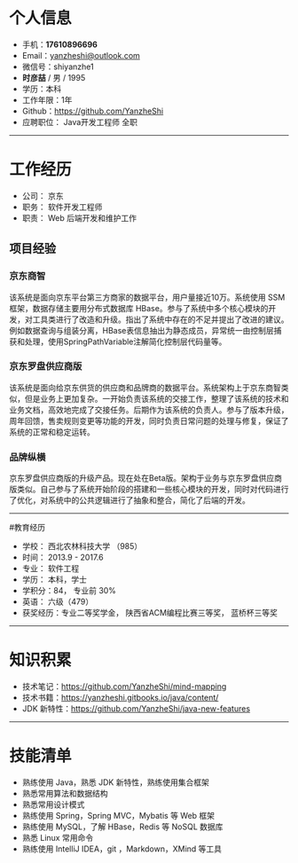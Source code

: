
# 个人信息

 - 手机：**17610896696**
 - Email：yanzheshi@outlook.com 
 - 微信号：shiyanzhe1
 - **时彦喆** / 男 / 1995 
 - 学历：本科
 - 工作年限：1年
 - Github：https://github.com/YanzheShi
 - 应聘职位： Java开发工程师   全职

---



# 工作经历

- 公司： 京东
- 职务： 软件开发工程师
- 职责：  Web 后端开发和维护工作

## 项目经验

### 京东商智 
该系统是面向京东平台第三方商家的数据平台，用户量接近10万。系统使用 SSM 框架，数据存储主要用分布式数据库 HBase。参与了系统中多个核心模块的开发，对工具类进行了改造和升级。指出了系统中存在的不足并提出了改进的建议。例如数据查询与组装分离，HBase表信息抽出为静态成员，异常统一由控制层捕获和处理，使用SpringPathVariable注解简化控制层代码量等。


### 京东罗盘供应商版 
该系统是面向给京东供货的供应商和品牌商的数据平台。系统架构上于京东商智类似，但是业务上更加复杂。一开始负责该系统的交接工作，整理了该系统的技术和业务文档，高效地完成了交接任务。后期作为该系统的负责人。参与了版本升级，周年回馈，售卖规则变更等功能的开发，同时负责日常问题的处理与修复，保证了系统的正常和稳定运转。

### 品牌纵横

京东罗盘供应商版的升级产品。现在处在Beta版。架构于业务与京东罗盘供应商版类似。自己参与了系统开始阶段的搭建和一些核心模块的开发，同时对代码进行了优化，对系统中的公共逻辑进行了抽象和整合，简化了后端的开发。

---

#教育经历

- 学校： 西北农林科技大学 （985）
- 时间： 2013.9 - 2017.6
- 专业： 软件工程
- 学历： 本科，学士
- 学积分：84，  专业前 30%
- 英语： 六级（479）
- 获奖经历：专业二等奖学金， 陕西省ACM编程比赛三等奖， 蓝桥杯三等奖

---

# 知识积累

 - 技术笔记：https://github.com/YanzheShi/mind-mapping
 - 技术书籍：https://yanzheshi.gitbooks.io/java/content/
 - JDK 新特性：https://github.com/YanzheShi/java-new-features


---



# 技能清单

- 熟练使用 Java，熟悉 JDK 新特性，熟练使用集合框架
- 熟悉常用算法和数据结构
- 熟悉常用设计模式
- 熟练使用 Spring，Spring MVC，Mybatis 等 Web 框架
- 熟练使用 MySQL，了解 HBase，Redis 等 NoSQL 数据库
- 熟悉 Linux 常用命令
- 熟练使用 IntelliJ IDEA，git ，Markdown，XMind 等工具

